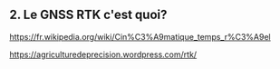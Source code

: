 ## 2. Le GNSS RTK c'est quoi?

https://fr.wikipedia.org/wiki/Cin%C3%A9matique_temps_r%C3%A9el

https://agriculturedeprecision.wordpress.com/rtk/
